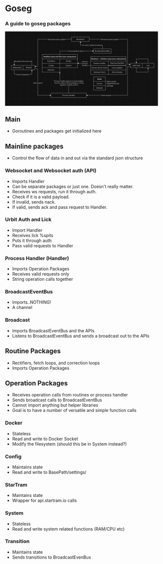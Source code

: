# Goseg

### A guide to goseg packages

![flow diagram](GroundSegFlow.png)

## Main
- Goroutines and packages get initialized here

## Mainline packages
- Control the flow of data in and out via the standard json structure

### Websocket and Websocket auth (API)
- Imports Handler
- Can be separate packages or just one. Doesn't really matter.
- Receives ws requests, run it through auth.
- Check if it is a valid payload.
- If invalid, sends nack.
- If valid, sends ack and pass request to Handler.

### Urbit Auth and Lick
- Import Handler
- Receives lick %spits
- Puts it through auth
- Pass valid requests to Handler

### Process Handler (Handler)
- Imports Operation Packages
- Receives valid requests only
- String operation calls together 

### BroadcastEventBus
- Imports..NOTHING!
- A channel

### Broadcast
- Imports BroadcastEventBus and the APIs
- Listens to BroadcastEventBus and sends a broadcast out to the APIs

## Routine Packages
- Rectifiers, fetch loops, and correction loops
- Imports Operation Packages

## Operation Packages
- Receives operation calls from routines or process handler
- Sends broadcast calls to BroadcastEventBus
- Cannot import anything but helper libraries
- Goal is to have a number of versatile and simple function calls

### Docker
- Stateless
- Read and write to Docker Socket
- Modify the filesystem (should this be in System instead?)

### Config
- Maintains state
- Read and write to BasePath/settings/

### StarTram
- Maintains state
- Wrapper for api.startram.io calls

### System
- Stateless
- Read and write system related functions (RAM/CPU etc)

### Transition
- Maintains state
- Sends transitions to BroadcastEvenBus
